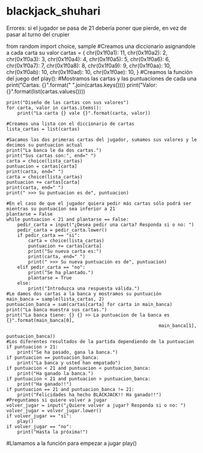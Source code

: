 # blackjack_shuhari

Errores:
si el jugador se pasa de 21 debería poner que pierde, en vez de pasar al turno del crupier

from random import choice, sample
#Creamos una diccionario asignandole a cada carta su valor
cartas = {
    chr(0x1f0a1): 11,
    chr(0x1f0a2): 2,
    chr(0x1f0a3): 3,
    chr(0x1f0a4): 4,
    chr(0x1f0a5): 5,
    chr(0x1f0a6): 6,
    chr(0x1f0a7): 7,
    chr(0x1f0a8): 8,
    chr(0x1f0a9): 9,
    chr(0x1f0aa): 10,
    chr(0x1f0ab): 10,
    chr(0x1f0ad): 10,
    chr(0x1f0ae): 10,
}
#Creamos la función del juego
def play():
    #Mostramos las cartas y las puntuaciones de cada una
    print("Cartas: {}".format(" ".join(cartas.keys())))
    print("Valor: {}".format(list(cartas.values())))

    print("Diseño de las cartas con sus valores")
    for carta, valor in cartas.items():
        print("La carta {} vale {}".format(carta, valor))

    #Creamos una lista con el diccionario de cartas
    lista_cartas = list(cartas)

    #Sacamos las dos primeras cartas del jugador, sumamos sus valores y le decimos su puntuacíon actual
    print("La banca le da dos cartas.")
    print("Sus cartas son:", end=" ")
    carta = choice(lista_cartas)
    puntuacion = cartas[carta]
    print(carta, end=" ")
    carta = choice(lista_cartas)
    puntuacion += cartas[carta]
    print(carta, end=" ")
    print(" >>> Su puntuacion es de", puntuacion)

    #En el caso de que el jugador quiera pedir más cartas sólo podrá ser mientras su puntuacíon sea inferior a 21
    plantarse = False
    while puntuacion < 21 and plantarse == False:
        pedir_carta = input("¿Desea pedir una carta? Responda si o no: ")
        pedir_carta = pedir_carta.lower()
        if pedir_carta == "si":
            carta = choice(lista_cartas)
            puntuacion += cartas[carta]
            print("Su nueva carta es:")
            print(carta, end=" ")
            print(" >>> Su nueva puntuación es de", puntuacion)
        elif pedir_carta == "no":
            print("Se ha plantado.")
            plantarse = True
        else:
            print("Introduzca una respuesta válida.")
    #Le damos dos cartas a la banca y mostramos su puntuación
    main_banca = sample(lista_cartas, 2)
    puntuacion_banca = sum(cartas[carta] for carta in main_banca)
    print("La banca muestra sus cartas.")
    print("La banca tiene: {} {} >> La puntuacion de la banca es {}".format(main_banca[0],
                                                            main_banca[1],
                                                            puntuacion_banca))
    #Los diferentes resultados de la partida dependiendo de la puntuacion
    if puntuacion > 21:
        print("Se ha pasado, gana la banca.")
    if puntuacion == puntuacion_banca:
        print("La banca y usted han empatado")
    if puntuacion < 21 and puntuacion < puntuacion_banca:
        print("Ha ganado la banca.")
    if puntuacion < 21 and puntuacion > puntuacion_banca:
        print("Ha ganado!!")
    if puntuacion == 21 and puntuacion_banca != 21:
        print("Felicidades ha hecho BLACKJACK!! Ha ganado!!")
    #Preguntamos si quiere volver a jugar
    volver_jugar = input("¿Quiere volver a jugar? Responda si o no: ")
    volver_jugar = volver_jugar.lower()
    if volver_jugar == "si":
        play()
    if volver_jugar == "no":
        print("Hasta la próxima!")
#Llamamos a la función para empezar a jugar
play()

